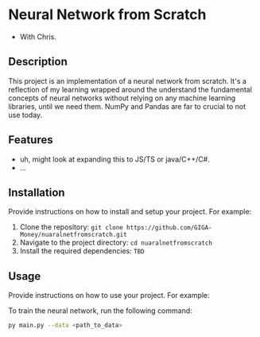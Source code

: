 # Neural Network from Scratch

- With Chris.

## Description

This project is an implementation of a neural network from scratch. It's a reflection of my learning wrapped around the understand the fundamental concepts of neural networks without relying on any machine learning libraries, until we need them. NumPy and Pandas are far to crucial to not use today.

## Features

- uh, might look at expanding this to JS/TS or java/C++/C#.
- ...

## Installation

Provide instructions on how to install and setup your project. For example:

1. Clone the repository: `git clone https://github.com/GIGA-Money/nuaralnetfromscratch.git`
2. Navigate to the project directory: `cd nuaralnetfromscratch`
3. Install the required dependencies: `TBD`

## Usage

Provide instructions on how to use your project. For example:

To train the neural network, run the following command:

```bash
py main.py --data <path_to_data>
```
